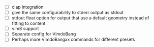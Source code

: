 - [ ] clap integration
- [ ] give the same configurability to stderr output as stdout
- [ ] stdout float option for output that use a default geometry instead of
  fitting to content
- [ ] vim8 support
- [ ] Separate config for VimdoBang
- [ ] Perhaps more VimdoBangxx commands for different presets
